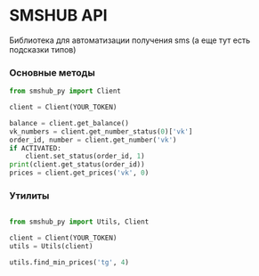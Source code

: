 # SMSHUB API

Библиотека для автоматизации получения sms (а еще тут есть подсказки типов)

### Основные методы
```python
from smshub_py import Client

client = Client(YOUR_TOKEN)

balance = client.get_balance()
vk_numbers = client.get_number_status(0)['vk']
order_id, number = client.get_number('vk')
if ACTIVATED:
    client.set_status(order_id, 1)
print(client.get_status(order_id))
prices = client.get_prices('vk', 0)
```
### Утилиты
```python

from smshub_py import Utils, Client

client = Client(YOUR_TOKEN)
utils = Utils(client)

utils.find_min_prices('tg', 4)
```